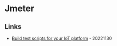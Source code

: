 # Jmeter

## Links

* [Build test scripts for your IoT platform](https://opensource.com/article/22/11/test-scripts-iot-jmeter) - 20221130

